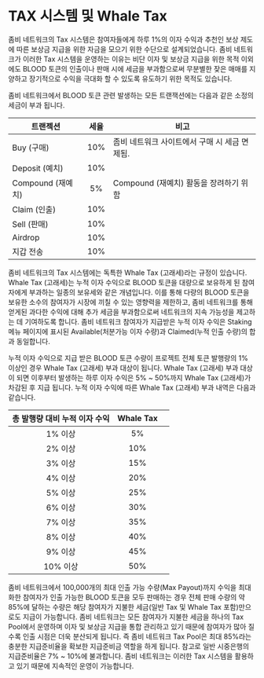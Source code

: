 # TAX 시스템 및 Whale Tax

좀비 네트워크의 Tax 시스템은 참여자들에게 하루 1%의 이자 수익과 추천인 보상 제도에 따른 보상금 지급을 위한 자금을 모으기 위한 수단으로 설계되었습니다. 좀비 네트워크가 이러한 Tax 시스템을 운영하는 이유는 비단 이자 및 보상금 지급을 위한 목적 이외에도 BLOOD 토큰의 인출이나 판매 시에 세금을 부과함으로써 무분별한 잦은 매매를 지양하고 장기적으로 수익을 극대화 할 수 있도록 유도하기 위한 목적도 있습니다.

좀비 네트워크에서 BLOOD 토큰 관련 발생하는 모든 트랜잭션에는 다음과 같은 소정의 세금이 부과 됩니다.

| **트랜젝션**       | **세율**  |                          **비고** |
| -------------- | :-----: | ------------------------------- |
| Buy (구매)       |   10%   | 좀비 네트워크 사이트에서 구매 시 세금 면제됨.      |
| Deposit (예치)   |   10%   |                                 |
| Compound (재예치) |    5%   | Compound (재예치) 활동을 장려하기 위함      |
| Claim (인출)     |   10%   |                                 |
| Sell (판매)      |   10%   |                                 |
| Airdrop        |   10%   |                                 |
| 지갑 전송          |   10%   |                                 |

좀비 네트워크의 Tax 시스템에는 독특한 Whale Tax (고래세)라는 규정이 있습니다. Whale Tax (고래세)는 누적 이자 수익으로 BLOOD 토큰을 대량으로 보유하게 된 참여자에게 부과하는 일종의 보유세와 같은 개념입니다. 이를 통해 다량의 BLOOD 토큰을 보유한 소수의 참여자가 시장에 끼칠 수 있는 영향력을 제한하고, 좀비 네트워크를 통해 얻게된 과다한 수익에 대해 추가 세금을 부과함으로써 네트워크의 지속 가능성을 제고하는 데 기여하도록 합니다. 좀비 네트워크 참여자가 지급받은 누적 이자 수익은 Staking 메뉴 페이지에 표시된 Available(처분가능 이자 수량)과 Claimed(누적 인출 수량)의 합과 동일합니다.

누적 이자 수익으로 지급 받은 BLOOD 토큰 수량이 프로젝트 전체 토큰 발행량의 1% 이상인 경우 Whale Tax (고래세) 부과 대상이 됩니다. Whale Tax (고래세) 부과 대상이 되면 이후부터 발생하는 하루 이자 수익은 5% \~ 50%까지 Whale Tax (고래세)가 차감된 후 지급 됩니다. 누적 이자 수익에 따른 Whale Tax (고래세) 부과 내역은 다음과 같습니다.

| **총 발행량 대비 누적 이자 수익** | **Whale Tax** |   |
| :-------------------: | :-----------: | - |
|         1% 이상         |       5%      |   |
|         2% 이상         |      10%      |   |
|         3% 이상         |      15%      |   |
|         4% 이상         |      20%      |   |
|         5% 이상         |      25%      |   |
|         6% 이상         |      30%      |   |
|         7% 이상         |      35%      |   |
|         8% 이상         |      40%      |   |
|         9% 이상         |      45%      |   |
|         10% 이상        |      50%      |   |

좀비 네트워크에서 100,000개의 최대 인출 가능 수량(Max Payout)까지 수익을 최대화한 참여자가 인출 가능한 BLOOD 토큰을 모두 판매하는 경우 전체 판매 수량의 약 85%에 달하는 수량은 해당 참여자가 지불한 세금(일반 Tax 및 Whale Tax 포함)만으로도 지급이 가능합니다. 좀비 네트워크는 모든 참여자가 지불한 세금을 하나의 Tax Pool에서 운영하며 이자 및 보상금 지급을 통합 관리하고 있기 때문에 참여자가 많아 질수록 인출 시점은 더욱 분산되게 됩니다. 즉 좀비 네트워크 Tax Pool은 최대 85%라는 충분한 지급준비율을 확보한 지급준비금 역할을 하게 됩니다. 참고로 일반 시중은행의 지급준비율은 7% \~ 10%에 불과합니다. 좀비 네트워크는 이러한 Tax 시스템을 활용하고 있기 때문에 지속적인 운영이 가능합니다.
